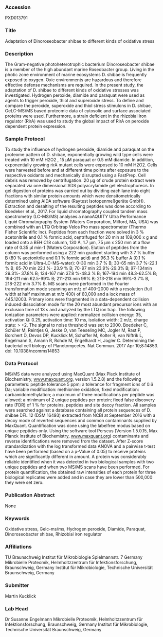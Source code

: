 ### Accession
PXD013791

### Title
Adaptation of Dinoroseobacter shibae to different kinds of oxidative stress

### Description
The Gram-negative photoheterotrophic bacterium Dinoroseobacter shibae is a member of the high abundant marine Roseobacter group. Living in the photic zone environment of marine ecosystems D. shibae is frequently exposed to oxygen. Oxic environments are hazardous and therefore effective defense mechanisms are required.  In the present study, the adaptation of D. shibae to different kinds of oxidative stresses was investigated. Hydrogen peroxide, diamide and paraquat were used as agents to trigger peroxide, thiol and superoxide stress. To define and compare the peroxide, superoxide and thiol stress stimulons in D. shibae, GeLC-MS/MS based proteomic data of cytosolic and surface associated proteins were used. Furthermore, a strain deficient in the rhizobial iron regulator (RirA) was used to study the global impact of RirA on peroxide dependent protein expression.

### Sample Protocol
To study the influence of hydrogen peroxide, diamide and paraquat on the proteome pattern of D. shibae, exponentially growing wild type cells were treated with 10 mM H2O2 , 15 µM paraquat  or 0.5 mM diamide. In addition, exponentially growing rirA mutant cells were exposed to 10 mM H2O2.  Cells were harvested before and at different time points after exposure to the respective oxidants and mechanically disrupted using a FastPrep. Cell debris was removed by centrifugation.  20 µg of crude protein extract were separated via one dimensional SDS polyacrylamide gel electrophoresis. In gel digestion of proteins was carried out by dividing each lane into eight fractions with similar protein amounts which were densitometrically determined using AIDA software (Raytest Isotopenmeßgeräte GmbH). Extraction and desalting of the resulting peptides was done according to Boedeker et al., 2017. For liquid chromatography coupled tandem mass spectrometry (LC-MS/MS) analyses a nanoAQUITY Ultra Performance Liquid Chromatography System (Waters Corporation, Milford, MA, USA) was combined with an LTQ Orbitrap Velos Pro mass spectrometer (Thermo Fisher Scientific Inc). Peptides from each fraction were solved in 3 % acetonitrile and 0.1 % formic acid, centrifuged for 20 min at 109,000 x g and loaded onto a BEH C18 column, 130 Å, 1.7 μm, 75 μm x 250 mm at a flow rate of 0.35 μl min-1 (Waters Corporation). Elution of peptides from the column was performed using a 222 min gradient starting with 3.7 % buffer B (80 % acetonitrile and 0.1 % formic acid) and 96.3 % buffer A (0.1 % formic acid in Ultra-LC-MS-water): 0-30 min 3.7 % B; 30-65 min 3.7 %-22.1 % B; 65-70 min 22.1 %- 23.9 % B; 70-97 min 23.9%-29.3% B; 97-134min 29.3%- 37.8% B; 134-167 min 37.8 %-48.3 % B; 167-194 min 48.3-62.5% B; 194-211 min 62.5-99% B; 211-213 min 99% B; 213-218 min 99%-3.7% B, 218-222 min 3.7% B. MS scans were performed in the Fourier transformation mode scanning an m/z of 400-2000 with a resolution (full width at half maximum at m/z 400) of 60,000 and a lock mass of 445.12003. Primary ions were fragmented in a data-dependent collision induced dissociation mode for the 20 most abundant precursor ions with an exclusion time of 13 s and analyzed by the LTQ ion trap. The following ionization parameters were applied: normalized collision energy: 35, activation Q: 0.25, activation time: 10 ms, isolation width: 2 m/z, charge state: > +2. The signal to noise threshold was set to 2000. Boedeker C, Schüler M, Reintjes G, Jeske O, van Teeseling MC, Jogler M, Rast P, Borchert D, Devos DP, Kucklick M, Schaffer M, Kolter R, van Niftrik L, Engelmann S, Amann R, Rohde M, Engelhardt H, Jogler C. Determining the bacterial cell biology of Planctomycetes. Nat Commun. 2017 Apr 10;8:14853. doi: 10.1038/ncomms14853

### Data Protocol
MS/MS data were analyzed using MaxQuant (Max Plack Institute of Biochemistry, www.maxquant.org, version 1.5.2.8) and the following parameters: peptide tolerance 5 ppm; a tolerance for fragment ions of 0.6 Da; variable modification: methionine oxidation, fixed modification: carbamidomethylation; a maximum of three modifications per peptide was allowed; a minimum of 2 unique peptides per protein; fixed false discovery rate (FDR) of 1 % for proteins, peptides and site decoy fraction.  All samples were searched against a database containing all protein sequences of D. shibae DFL 12 (DSM 16493) extracted from NCBI at September 2016 with a decoy mode of reverted sequences and common contaminants supplied by MaxQuant. Quantification was done using the labelfree modus based on unique peptides only. Using the software tool Perseus (Version 1.5.0.15, Max Planck Institute of Biochemistry, www.maxquant.org) contaminants and reverse identifications were removed from the dataset. After Z-score standardization with the log transformed data ANOVA and a pairwise t-test have been performed (based on a p-Value of 0.05) to receive proteins which are significantly different in amount. A protein was considerably reliable identified when it was detected in two biological samples with two unique peptides and when two MS/MS scans have been performed. For protein quantification, the obtained raw intensities of each protein for three biological replicates were added and in case they are lower than 500,000 they were set zero.

### Publication Abstract
None

### Keywords
Oxidative stress, Gelc-ms/ms, Hydrogen peroxide, Diamide, Paraquat, Dinoroseobacter shibae, Rhizobial iron regulator

### Affiliations
TU Braunschweig
Institut für Mikrobiologie
Spielmannstr. 7
Germany
Mikrobielle Proteomik, Helmholtzzentrum für Infektionsforschung, Braunschweig, Germany Institut für Mikrobiologie, Technische Universität  Braunschweig, Germany

### Submitter
Martin Kucklick

### Lab Head
Dr Susanne Engelmann
Mikrobielle Proteomik, Helmholtzzentrum für Infektionsforschung, Braunschweig, Germany Institut für Mikrobiologie, Technische Universität  Braunschweig, Germany



